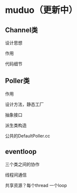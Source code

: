 # muduo（更新中）
## Channel类
设计思想

作用

代码细节

## Poller类
作用

设计方法，静态工厂

抽象接口

派生类构造

公共的DefaultPoller.cc

## eventloop

三个类之间的协作

线程间通信

共享资源？每个thread 一个loop